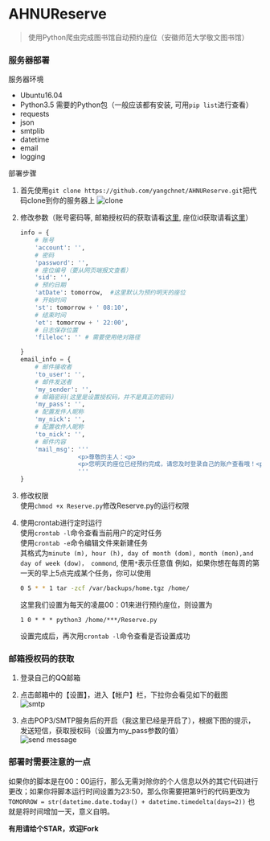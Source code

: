 # AHNUReserve
> 使用Python爬虫完成图书馆自动预约座位（安徽师范大学敬文图书馆）

### 服务器部署
服务器环境
* Ubuntu16.04
* Python3.5
需要的Python包（一般应该都有安装, 可用```pip list```进行查看）  
* requests
* json
* smtplib
* datetime
* email
* logging

部署步骤  
1. 首先使用```git clone https://github.com/yangchnet/AHNUReserve.git```把代码clone到你的服务器上
    ![clone](https://github.com/yangchnet/AHNUReserve/blob/master/img/clone.png?raw=true)

2. 修改参数（账号密码等, 邮箱授权码的获取请看[这里](#邮箱授权码的获取), 座位id获取请看[这里](#获取座位id)）  
	```Python
	info = {
        # 账号
        'account': '',
        # 密码
        'password': '',
        # 座位编号（要从网页端报文查看）
        'sid': '',
        # 预约日期
        'atDate': tomorrow,  #这里默认为预约明天的座位
        # 开始时间
        'st': tomorrow + ' 08:10',
        # 结束时间
        'et': tomorrow + ' 22:00',
        # 日志保存位置
        'fileloc': '' # 需要使用绝对路径

    }
    email_info = {
        # 邮件接收者
        'to_user': '',
        # 邮件发送者
        'my_sender': '',
        # 邮箱密码(这里是设置授权码，并不是真正的密码)
        'my_pass': '',
        # 配置发件人昵称
        'my_nick': '',
        # 配置收件人昵称
        'to_nick': '',
        # 邮件内容
        'mail_msg': '''
                    <p>尊敬的主人：<p>
                    <p>您明天的座位已经预约完成，请您及时登录自己的账户查看哦！<p>
                    '''
    }
	```
     
3. 修改权限  
    使用```chmod +x Reserve.py```修改Reserve.py的运行权限  
    
4. 使用crontab进行定时运行  
    使用```crontab -l```命令查看当前用户的定时任务  
    使用```crontab -e```命令编辑文件来新建任务  
    其格式为```minute (m), hour (h), day of month (dom), month (mon),and day of week (dow)， commond```, 使用```*```表示任意值
    例如，如果你想在每周的第一天的早上5点完成某个任务，你可以使用    
    ```bash
    0 5 * * 1 tar -zcf /var/backups/home.tgz /home/
    ```
    这里我们设置为每天的凌晨00：01来进行预约座位，则设置为  
    ```
    1 0 * * * python3 /home/***/Reserve.py
    ```
    设置完成后，再次用```crontab -l```命令查看是否设置成功  
    
### 邮箱授权码的获取    
1. 登录自己的QQ邮箱  

2. 点击邮箱中的【设置】，进入【帐户】栏，下拉你会看见如下的截图  
    ![smtp](https://github.com/yangchnet/AHNUReserve/blob/master/img/smtp.png?raw=true)
    
3. 点击POP3/SMTP服务后的开启（我这里已经是开启了），根据下图的提示，发送短信，获取授权码（设置为my_pass参数的值）  
    ![send message](https://github.com/yangchnet/AHNUReserve/blob/master/img/message.png?raw=true)

### 部署时需要注意的一点
如果你的脚本是在00：00运行，那么无需对除你的个人信息以外的其它代码进行更改；如果你将脚本运行时间设置为23:50，那么你需要把第9行的代码更改为```TOMORROW = str(datetime.date.today() + datetime.timedelta(days=2))```
也就是将时间增加一天，意义自明。

	
	
	
**有用请给个STAR，欢迎Fork**
